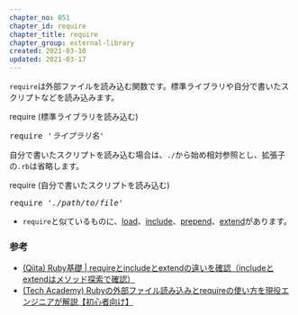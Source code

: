 ```yaml
---
chapter_no: 051
chapter_id: require
chapter_title: require
chapter_group: external-library
created: 2021-03-10
updated: 2021-03-17
---
```

`require`は外部ファイルを読み込む関数です。標準ライブラリや自分で書いたスクリプトなどを読み込みます。  
<div class="code-box-syntax">
<div class="title">require (標準ライブラリを読み込む)</div>
<pre>
require <em>'ライブラリ名'</em>
</pre>
</div>

自分で書いたスクリプトを読み込む場合は、`./`から始め相対参照とし、拡張子の`.rb`は省略します。
<div class="code-box-syntax">
<div class="title">require (自分で書いたスクリプトを読み込む)</div>
<pre>
require <em>'./path/to/file'</em>
</pre>
</div>

- `require`と似ているものに、[load](#load)、[include](#include)、[prepend](#prepend)、[extend](#extend)があります。

### 参考
- [(Qiita) Ruby基礎 \| requireとincludeとextendの違いを確認（includeとextendはメソッド探索で確認）](https://qiita.com/suzukiry/items/db936ff7312ba7d97315)
- [(Tech Academy) Rubyの外部ファイル読み込みとrequireの使い方を現役エンジニアが解説【初心者向け】](https://techacademy.jp/magazine/21359)
